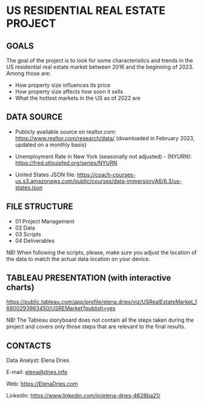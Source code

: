 # US RESIDENTIAL REAL ESTATE PROJECT


## GOALS

The goal of the project is to look for some characteristics and trends in the US residential real estate market between 2016 and the beginning of 2023. Among those are:
- How property size influences its price
- How property size affects how soon it sells
- What the hottest markets in the US as of 2022 are

## DATA SOURCE

-	Publicly available source on realtor.com:
https://www.realtor.com/research/data/ 
(downloaded in February 2023, updated on a monthly basis)

-	Unemployment Rate in New York (seasonally not adjusted) - (NYURN):
https://fred.stlouisfed.org/series/NYURN

-	United States JSON file:
https://coach-courses-us.s3.amazonaws.com/public/courses/data-immersion/A6/6.3/us-states.json

## FILE STRUCTURE

- 01 Project Management
- 02 Data
- 03 Scripts
- 04 Deliverables

NB! When following the scripts, please, make sure you adjust the location of the data to match the actual data location on your device.

## TABLEAU PRESENTATION (with interactive charts)

https://public.tableau.com/app/profile/elena.dries/viz/USRealEstateMarket_16800293963450/USREMarket?publish=yes

NB! The Tableau storyboard does not contain all the steps taken during the project and covers only those steps that are relevant to the final results.

## CONTACTS

Data Analyst: 	Elena Dries

E-mail: 		elena@dries.info

Web: 			https://ElenaDries.com

LinkedIn: 	https://www.linkedin.com/in/elena-dries-4628ba21/
